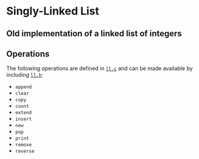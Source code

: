 # Singly-Linked List

## Old implementation of a linked list of integers

## Operations

The following operations are defined in [`ll.c`](ll.c)
and can be made available by including [`ll.h`](ll.h):
- `append`
- `clear`
- `copy`
- `count`
- `extend`
- `insert`
- `new`
- `pop`
- `print`
- `remove`
- `reverse`

